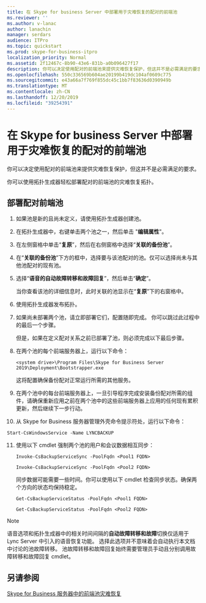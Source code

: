 ```yaml
---
title: 在 Skype for business Server 中部署用于灾难恢复的配对的前端池
ms.reviewer: ''
ms.author: v-lanac
author: lanachin
manager: serdars
audience: ITPro
ms.topic: quickstart
ms.prod: skype-for-business-itpro
localization_priority: Normal
ms.assetid: 2f12467c-8b90-43e6-831b-a0b096427f17
description: 你可以决定使用配对的前端池来提供灾难恢复保护，但这并不是必需满足的要求。
ms.openlocfilehash: 550c336569b604ae20199b419dc104af0609c775
ms.sourcegitcommit: e43a66a7f769f855dc45c1bb7f83636d0390949b
ms.translationtype: MT
ms.contentlocale: zh-CN
ms.lasthandoff: 12/20/2019
ms.locfileid: "39254391"
---
```

# <a name="deploy-paired-front-end-pools-for-disaster-recovery-in-skype-for-business-server"></a>在 Skype for business Server 中部署用于灾难恢复的配对的前端池
 
你可以决定使用配对的前端池来提供灾难恢复保护，但这并不是必需满足的要求。
  
你可以使用拓扑生成器轻松部署配对的前端池的灾难恢复拓扑。 
  
## <a name="to-deploy-a-pair-of-front-end-pools"></a>部署配对前端池

1. 如果池是新的且尚未定义，请使用拓扑生成器创建池。
    
2. 在拓扑生成器中，右键单击两个池之一，然后单击 "**编辑属性**"。
    
3. 在左侧窗格中单击“**复原**”，然后在右侧窗格中选择“**关联的备份池**”。
    
4. 在“**关联的备份池**”下方的框中，选择要与该池配对的池。仅可以选择尚未与其他池配对的现有池。
    
5. 选择“**语音的自动故障转移和故障回复**”，然后单击“**确定**”。
    
    当你查看该池的详细信息时，此时关联的池显示在“**复原**”下的右窗格中。 
    
6. 使用拓扑生成器发布拓扑。
    
7. 如果尚未部署两个池，请立即部署它们，配置随即完成。 你可以跳过此过程中的最后一个步骤。
    
    但是，如果在定义配对关系之前已部署了池，则必须完成以下最后步骤。
    
8. 在两个池的每个前端服务器上，运行以下命令：
    
   ```
   <system drive>\Program Files\Skype for Business Server 2019\Deployment\Bootstrapper.exe 
   ```

    这将配置确保备份配对正常运行所需的其他服务。
    
9. 在两个池中的每台前端服务器上，一旦引导程序完成安装备份配对所需的组件，请确保重新应用之前在两个池中的这些前端服务器上应用的任何现有累积更新，然后继续下一步行动。

10. 从 Skype for Business 服务器管理外壳命令提示符处，运行以下命令： 
    
   ```
   Start-CsWindowsService -Name LYNCBACKUP
   ```

11. 使用以下 cmdlet 强制两个池的用户和会议数据相互同步：
    
    ```
    Invoke-CsBackupServiceSync -PoolFqdn <Pool1 FQDN>
    ```

    ```
    Invoke-CsBackupServiceSync -PoolFqdn <Pool2 FQDN>
    ```

    同步数据可能需要一些时间。你可以使用以下 cmdlet 检查同步状态。确保两个方向的状态均保持稳定。
    
    ```
    Get-CsBackupServiceStatus -PoolFqdn <Pool1 FQDN>
    ```

    ```
    Get-CsBackupServiceStatus -PoolFqdn <Pool2 FQDN>
    ```

> [!NOTE]
> 语音选项和拓扑生成器中的相关时间间隔的**自动故障转移和故障**切换仅适用于 Lync Server 中引入的语音恢复功能。 选择此选项并不意味着会自动执行本文档中讨论的池故障转移。 池故障转移和故障回复始终需要管理员手动且分别调用故障转移和故障回复 cmdlet。
  
## <a name="see-also"></a>另请参阅

[Skype for Business 服务器中的前端池灾难恢复](../../plan-your-deployment/high-availability-and-disaster-recovery/disaster-recovery.md)
